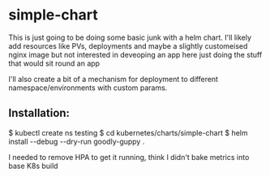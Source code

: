 # simple-chart

This is just going to be doing some basic junk with a helm chart. I'll likely add resources like
PVs, deployments and maybe a slightly customeised nginx image but not interested in deveoping an app
here just doing the stuff that would sit round an app

I'll also create a bit of a mechanism for deployment to different namespace/environments with custom params.


## Installation:

$ kubectl create ns testing
$ cd kubernetes/charts/simple-chart
$ helm install --debug --dry-run goodly-guppy .

I needed to remove HPA to get it running, think I didn't bake metrics into base K8s build
